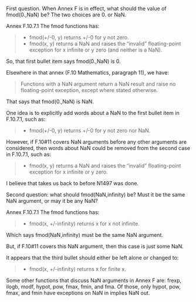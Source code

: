 First question. When Annex F is in effect, what should the value of fmod(0.,NaN)
be? The two choices are 0\. or NaN.

Annex F.10.7.1 The fmod functions has:

> * fmod(\+/-0, y) returns \+/-0 for y not zero.
> * fmod(x, y) returns a NaN and raises the “invalid” floating-point exception for x infinite or y zero (and neither is a NaN).

So, that first bullet item says fmod(0.,NaN) is 0\.

Elsewhere in that annex (F.10 Mathematics, paragraph 11), we have:

> Functions with a NaN argument return a NaN result and raise no floating-point
> exception, except where stated otherwise.

That says that fmod(0.,NaN) is NaN.

One idea is to explicitly add words about a NaN to the first bullet item in
F.10.7.1, such as:

> * fmod(\+/-0, y) returns \+/-0 for y not zero nor NaN.

However, if F.10#11 covers NaN arguments before any other arguments are
considered, then words about NaN could be removed from the second case in
F.10.7.1, such as:

> * fmod(x, y) returns a NaN and raises the “invalid” floating-point exception for x infinite or y zero.

I believe that takes us back to before N1497 was done.

Second question: what should fmod(NaN,infinity) be? Must it be the same NaN
argument, or may it be any NaN?

Annex F.10.7.1 The fmod functions has:

> * fmod(x, \+/-infinity) returns x for x not infinite.

Which says fmod(NaN,infinity) must be the same NaN argument.

But, if F.10#11 covers this NaN argument, then this case is just some NaN.

It appears that the third bullet should either be left alone or changed to:

> * fmod(x, \+/-infinity) returns x for finite x.

Some other functions that discuss NaN arguments in Annex F are: frexp, ilogb,
modf, hypot, pow, fmax, fmin, and fma. Of those, only hypot, pow, fmax, and fmin
have exceptions on NaN in implies NaN out.
